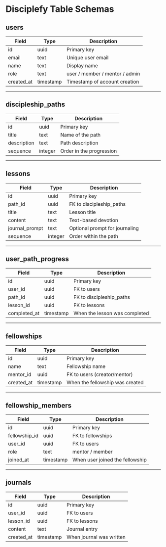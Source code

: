 # Disciplefy Table Schemas

## users
| Field         | Type       | Description                            |
|---------------|------------|----------------------------------------|
| id            | uuid       | Primary key                            |
| email         | text       | Unique user email                      |
| name          | text       | Display name                           |
| role          | text       | user / member / mentor / admin         |
| created_at    | timestamp  | Timestamp of account creation          |

---

## discipleship_paths
| Field         | Type       | Description                            |
|---------------|------------|----------------------------------------|
| id            | uuid       | Primary key                            |
| title         | text       | Name of the path                       |
| description   | text       | Path description                       |
| sequence      | integer    | Order in the progression               |

---

## lessons
| Field         | Type       | Description                            |
|---------------|------------|----------------------------------------|
| id            | uuid       | Primary key                            |
| path_id       | uuid       | FK to discipleship_paths               |
| title         | text       | Lesson title                           |
| content       | text       | Text-based devotion                    |
| journal_prompt| text       | Optional prompt for journaling         |
| sequence      | integer    | Order within the path                  |

---

## user_path_progress
| Field         | Type       | Description                            |
|---------------|------------|----------------------------------------|
| id            | uuid       | Primary key                            |
| user_id       | uuid       | FK to users                            |
| path_id       | uuid       | FK to discipleship_paths               |
| lesson_id     | uuid       | FK to lessons                          |
| completed_at  | timestamp  | When the lesson was completed          |

---

## fellowships
| Field         | Type       | Description                            |
|---------------|------------|----------------------------------------|
| id            | uuid       | Primary key                            |
| name          | text       | Fellowship name                        |
| mentor_id     | uuid       | FK to users (creator/mentor)           |
| created_at    | timestamp  | When the fellowship was created        |

---

## fellowship_members
| Field         | Type       | Description                            |
|---------------|------------|----------------------------------------|
| id            | uuid       | Primary key                            |
| fellowship_id | uuid       | FK to fellowships                      |
| user_id       | uuid       | FK to users                            |
| role          | text       | mentor / member                        |
| joined_at     | timestamp  | When user joined the fellowship        |

---

## journals
| Field         | Type       | Description                            |
|---------------|------------|----------------------------------------|
| id            | uuid       | Primary key                            |
| user_id       | uuid       | FK to users                            |
| lesson_id     | uuid       | FK to lessons                          |
| content       | text       | Journal entry                          |
| created_at    | timestamp  | When journal was written               |
